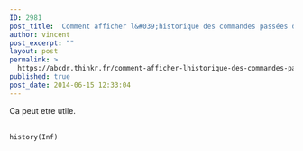 ```yaml
---
ID: 2981
post_title: 'Comment afficher l&#039;historique des commandes passées dans R ? history'
author: vincent
post_excerpt: ""
layout: post
permalink: >
  https://abcdr.thinkr.fr/comment-afficher-lhistorique-des-commandes-passee-dans-r-history/
published: true
post_date: 2014-06-15 12:33:04
---
```

Ca peut etre utile.<br /><br /> <pre><code>history(Inf)</code></pre>